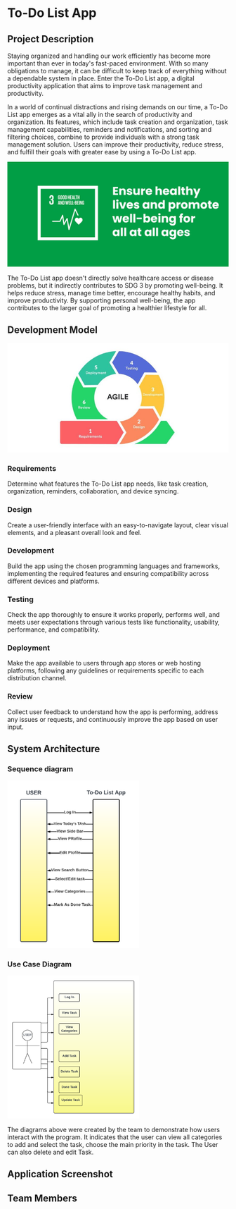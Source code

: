# To-Do List App

## Project Description

Staying organized and handling our work efficiently has become more important than ever in today's fast-paced environment. With so many obligations to manage, it can be difficult to keep track of everything without a dependable system in place. Enter the To-Do List app, a digital productivity application that aims to improve task management and productivity. 

In a world of continual distractions and rising demands on our time, a To-Do List app emerges as a vital ally in the search of productivity and organization. Its features, which include task creation and organization, task management capabilities, reminders and notifications, and sorting and filtering choices, combine to provide individuals with a strong task management solution. Users can improve their productivity, reduce stress, and fulfill their goals with greater ease by using a To-Do List app.

![SDG](SDG3.jpg)

The To-Do List app doesn't directly solve healthcare access or disease problems, but it indirectly contributes to SDG 3 by promoting well-being. It helps reduce stress, manage time better, encourage healthy habits, and improve productivity. By supporting personal well-being, the app contributes to the larger goal of promoting a healthier lifestyle for all.

## Development Model

![Agile](Agile.png)

### Requirements
Determine what features the To-Do List app needs, like task creation, organization, reminders, collaboration, and device syncing.

### Design
Create a user-friendly interface with an easy-to-navigate layout, clear visual elements, and a pleasant overall look and feel.

### Development
Build the app using the chosen programming languages and frameworks, implementing the required features and ensuring compatibility across different devices and platforms.

### Testing
Check the app thoroughly to ensure it works properly, performs well, and meets user expectations through various tests like functionality, usability, performance, and compatibility.

### Deployment
Make the app available to users through app stores or web hosting platforms, following any guidelines or requirements specific to each distribution channel.

### Review
Collect user feedback to understand how the app is performing, address any issues or requests, and continuously improve the app based on user input.


## System Architecture

### Sequence diagram
<img src="SequenceDiagram.png" width="300">

### Use Case Diagram
<img src="UseCase.png" width="300">

  The diagrams above were created by the team to demonstrate how users interact with the program. It indicates that the user can view all categories to add and select the task, choose the main priority in the task. The User can also delete and edit Task.

## Application Screenshot

## Team Members
